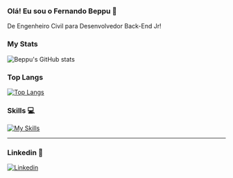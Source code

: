 ### Olá! Eu sou o Fernando Beppu 🤙

De Engenheiro Civil para Desenvolvedor Back-End Jr!

### My Stats
![Beppu's GitHub stats](https://github-readme-stats.vercel.app/api?username=feebeppu&show_icons=true&theme=dracula)

### Top Langs
[![Top Langs](https://github-readme-stats.vercel.app/api/top-langs/?username=feebeppu)](https://github.com/anuraghazra/github-readme-stats)

### Skills 💻
[![My Skills](https://skillicons.dev/icons?i=nestjs,ts,js,postgres,docker,aws,kubernetes)](https://skillicons.dev)

<hr></hr>

### Linkedin 🔗

[![Linkedin](https://skillicons.dev/icons?i=linkedin)](https://www.linkedin.com/in/fernando-beppu-6b20a4199/)
